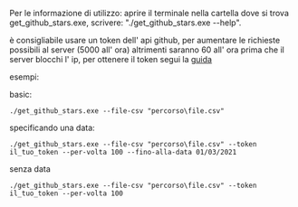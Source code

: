Per le informazione di utilizzo: aprire il terminale nella cartella dove si trova get_github_stars.exe, scrivere: "./get_github_stars.exe --help".

è consigliabile usare un token dell' api github, per aumentare le richieste possibili al server (5000 all' ora) altrimenti saranno 60 all' ora prima che il server blocchi l' ip, per ottenere il token segui la [guida](https://docs.github.com/en/enterprise-server@3.4/authentication/keeping-your-account-and-data-secure/creating-a-personal-access-token)

esempi:

basic:

```
./get_github_stars.exe --file-csv "percorso\file.csv"
```

specificando una data:

```
./get_github_stars.exe --file-csv "percorso\file.csv" --token il_tuo_token --per-volta 100 --fino-alla-data 01/03/2021
```

senza data

```
./get_github_stars.exe --file-csv "percorso\file.csv" --token il_tuo_token --per-volta 100
```
